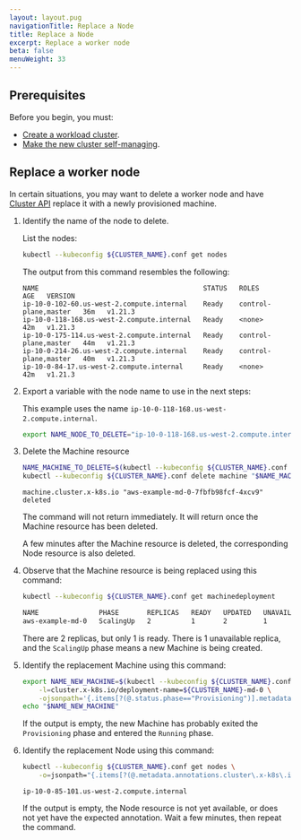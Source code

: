 ```yaml
---
layout: layout.pug
navigationTitle: Replace a Node
title: Replace a Node
excerpt: Replace a worker node
beta: false
menuWeight: 33
---
```


## Prerequisites

Before you begin, you must:

- [Create a workload cluster][createnewcluster].
- [Make the new cluster self-managing][selfmanaging].

## Replace a worker node

In certain situations, you may want to delete a worker node and have [Cluster API][capi_book] replace it with a newly provisioned machine.

1.  Identify the name of the node to delete.

    List the nodes:

    ```sh
    kubectl --kubeconfig ${CLUSTER_NAME}.conf get nodes
    ```

    The output from this command resembles the following:

    ```text
    NAME                                         STATUS   ROLES                  AGE   VERSION
    ip-10-0-102-60.us-west-2.compute.internal    Ready    control-plane,master   36m   v1.21.3
    ip-10-0-118-168.us-west-2.compute.internal   Ready    <none>                 42m   v1.21.3
    ip-10-0-175-114.us-west-2.compute.internal   Ready    control-plane,master   44m   v1.21.3
    ip-10-0-214-26.us-west-2.compute.internal    Ready    control-plane,master   40m   v1.21.3
    ip-10-0-84-17.us-west-2.compute.internal     Ready    <none>                 42m   v1.21.3
    ```

1.  Export a variable with the node name to use in the next steps:

    This example uses the name `ip-10-0-118-168.us-west-2.compute.internal`.

    ```sh
    export NAME_NODE_TO_DELETE="ip-10-0-118-168.us-west-2.compute.internal"
    ```

1.  Delete the Machine resource

    ```sh
    NAME_MACHINE_TO_DELETE=$(kubectl --kubeconfig ${CLUSTER_NAME}.conf get machine -ojsonpath="{.items[?(@.status.nodeRef.name==\"$NAME_NODE_TO_DELETE\")].metadata.name}")
    kubectl --kubeconfig ${CLUSTER_NAME}.conf delete machine "$NAME_MACHINE_TO_DELETE"
    ```

    ```text
    machine.cluster.x-k8s.io "aws-example-md-0-7fbfb98fcf-4xcv9" deleted
    ```

    The command will not return immediately. It will return once the Machine resource has been deleted.

    A few minutes after the Machine resource is deleted, the corresponding Node resource is also deleted.

1.  Observe that the Machine resource is being replaced using this command:

    ```sh
    kubectl --kubeconfig ${CLUSTER_NAME}.conf get machinedeployment
    ```

    ```sh
    NAME               PHASE       REPLICAS   READY   UPDATED   UNAVAILABLE
    aws-example-md-0   ScalingUp   2          1       2         1
    ```

    There are 2 replicas, but only 1 is ready. There is 1 unavailable replica, and the `ScalingUp` phase means a new Machine is being created.

1.  Identify the replacement Machine using this command:

    ```sh
    export NAME_NEW_MACHINE=$(kubectl --kubeconfig ${CLUSTER_NAME}.conf get machines \
        -l=cluster.x-k8s.io/deployment-name=${CLUSTER_NAME}-md-0 \
        -ojsonpath='{.items[?(@.status.phase=="Provisioning")].metadata.name}{"\n"}')
    echo "$NAME_NEW_MACHINE"
    ```

    If the output is empty, the new Machine has probably exited the `Provisioning` phase and entered the `Running` phase.

1.  Identify the replacement Node using this command:

    ```sh
    kubectl --kubeconfig ${CLUSTER_NAME}.conf get nodes \
        -o=jsonpath="{.items[?(@.metadata.annotations.cluster\.x-k8s\.io/machine==\"$NAME_NEW_MACHINE\")].metadata.name}"
    ```

    ```text
    ip-10-0-85-101.us-west-2.compute.internal
    ```

    If the output is empty, the Node resource is not yet available, or does not yet have the expected annotation. Wait a few minutes, then repeat the command.

<!--
## Known Limitations

<p class="message--note"><strong>NOTE: </strong>Be aware of these limitations in the current release of Konvoy.</p>

-->

[createnewcluster]: ../new
[selfmanaging]: ../self-managing
[capi_book]: https://cluster-api.sigs.k8s.io/
